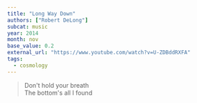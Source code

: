 ```yaml
---
title: "Long Way Down"
authors: ["Robert DeLong"]
subcat: music
year: 2014
month: nov
base_value: 0.2
external_url: "https://www.youtube.com/watch?v=U-ZDBddRXFA"
tags:
  - cosmology
---
```


> Don't hold your breath  
The bottom's all I found
